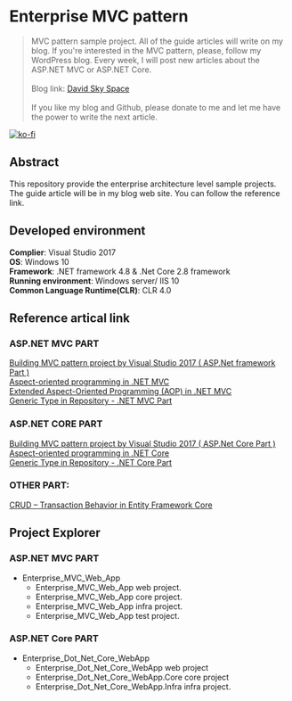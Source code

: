 # Enterprise MVC pattern
> MVC pattern sample project. All of the guide articles will write on my blog. If you're interested in the MVC pattern, please, follow my WordPress blog. 
Every week, I will post new articles about the ASP.NET MVC or ASP.NET Core.
\
\
Blog link: [David Sky Space](https://davidskyspace.com/)
\
\
If you like my blog and Github, please donate to me and let me have the power to write the next article.

[![ko-fi](https://www.ko-fi.com/img/githubbutton_sm.svg)](https://ko-fi.com/F1F82YR41)

## Abstract
This repository provide the enterprise architecture level sample projects. The guide article will be in my blog web site. You can follow the reference link.

## Developed environment
**Complier**: Visual Studio 2017\
**OS**: Windows 10\
**Framework**: .NET framework 4.8 & .Net Core 2.8 framework\
**Running environment**: Windows server/ IIS 10\
**Common Language Runtime(CLR)**: CLR 4.0

## Reference artical link

### ASP.NET MVC PART
[Building MVC pattern project by Visual Studio 2017 ( ASP.Net framework Part )](https://davidskyspace.com/building-mvc-pattern-project-by-visual-studio-2017-asp-net-framework-part/)
\
[Aspect-oriented programming in .NET MVC](https://davidskyspace.com/aspect-oriented-programming-in-net-mvc/)
\
[Extended Aspect-Oriented Programming (AOP) in .NET MVC](https://davidskyspace.com/extended-aspect-oriented-programming-aop-in-net-mvc/)
\
[Generic Type in Repository - .NET MVC Part](https://davidskyspace.com/generic-type-in-repository-net-mvc-part/)

### ASP.NET CORE PART
[Building MVC pattern project by Visual Studio 2017 ( ASP.Net Core Part )](https://davidskyspace.com/building-mvc-pattern-project-by-visual-studio-2017-asp-net-core-part/)
\
[Aspect-oriented programming in .NET Core](https://davidskyspace.com/aspect-oriented-programming-in-net-core/)
\
[Generic Type in Repository - .NET Core Part](https://davidskyspace.com/generic-type-in-repository-net-core-part/)

### OTHER PART:
[CRUD – Transaction Behavior in Entity Framework Core](https://davidskyspace.com/crud-transaction-behavior-in-entity-framework-core/)
## Project Explorer
### ASP.NET MVC PART
 - Enterprise_MVC_Web_App
   - Enterprise_MVC_Web_App web project.
   - Enterprise_MVC_Web_App core project.
   - Enterprise_MVC_Web_App infra project.
   - Enterprise_MVC_Web_App test project.
 ### ASP.NET Core PART
 - Enterprise_Dot_Net_Core_WebApp
   - Enterprise_Dot_Net_Core_WebApp web project
   - Enterprise_Dot_Net_Core_WebApp.Core core project
   - Enterprise_Dot_Net_Core_WebApp.Infra infra project.

